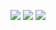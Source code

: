 ![](https://github-profile-summary-cards.vercel.app/api/cards/profile-details?username=MaratPereverzev&theme=dark)
![](https://github-profile-summary-cards.vercel.app/api/cards/stats?username=MaratPereverzev&theme=dark)
![](https://github-profile-summary-cards.vercel.app/api/cards/productive-time?username=MaratPereverzev&theme=dark)
